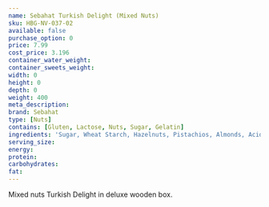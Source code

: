 ```yaml
---
name: Sebahat Turkish Delight (Mixed Nuts)
sku: HBG-NV-037-02
available: false
purchase_option: 0
price: 7.99
cost_price: 3.196
container_water_weight: 
container_sweets_weight: 
width: 0
height: 0
depth: 0
weight: 400
meta_description: 
brand: Sebahat
type: [Nuts]
contains: [Gluten, Lactose, Nuts, Sugar, Gelatin]
ingredients: 'Sugar, Wheat Starch, Hazelnuts, Pistachios, Almonds, Acidifier: Citric Acid, E330'
serving_size: 
energy: 
protein: 
carbohydrates: 
fat: 
---
```

Mixed nuts Turkish Delight in deluxe wooden box.